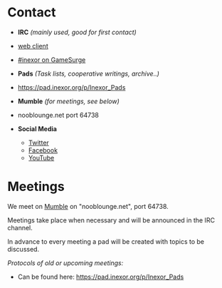 # Contact

* **IRC** _(mainly used, good for first contact)_
 * [web client](http://irc.lc/gamesurge/inexor)
 * [#inexor on GameSurge](irc://gamesurge.net/#inexor)

* **Pads** _(Task lists, cooperative writings, archive..)_
 * https://pad.inexor.org/p/Inexor_Pads

* **Mumble** _(for meetings, see below)_
 * nooblounge.net port 64738

* **Social Media**
  * [Twitter](https://twitter.com/inexorgame)
  * [Facebook](https://www.facebook.com/inexorgame)
  * [YouTube](https://www.youtube.com/channel/UCKOcY8wxvWq8pGLcESSpfhw)

# Meetings

We meet on [Mumble](https://github.com/mumble-voip/mumble) on "nooblounge.net", port 64738.

Meetings take place when necessary and will be announced in the IRC channel.

In advance to every meeting a pad will be created with topics to be discussed.

_Protocols of old or upcoming meetings:_ 
* Can be found here: https://pad.inexor.org/p/Inexor_Pads
